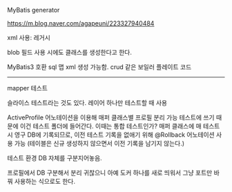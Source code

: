 MyBatis generator

https://m.blog.naver.com/agapeuni/223327940484

xml 사용: 레거시

blob 필드 사용 시에도 클래스를 생성한다고 한다.

MyBatis3 호환 sql 맵 xml 생성 가능함.
crud 같은 보일러 플레이트 코드

---

mapper 테스트

슬라이스 테스트라는 것도 있다. 레이어 하나만 테스트할 때 사용


ActiveProfile 어노테이션을 이용해 매퍼 클래스별 프로필 분리 가능
테스트에 쓰기 때문에 이건 테스트 폴더에 들어간다.
이때는 통합 테스트인가?
매퍼 클래스에 매 테스트 시 영구 DB에 기록되므로, 이전 테스트 기록을 없애기 위해 @Rollback 어노테이션 사용 가능 (테이블은 신규 생성하지 않으면서 이전 기록을 남기지 않는다.)

테스트 환경 DB 자체를 구분지어놓음.

프로필에서 DB 구분해서 분리 귀찮으니 아예 도커 하나를 새로 띄워서 그냥 포트만 바꿔 사용하는 식으로도 한다.

